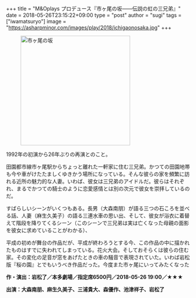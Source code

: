 +++
title = "M&Oplays プロデュース『市ヶ尾の坂——伝説の虹の三兄弟』"
date = 2018-05-26T23:15:22+09:00
type = "post"
author = "sugi"
tags = ["iwamatsuryo"]
image = "https://asharpminor.com/images/play/2018/ichigaonosaka.jpg"
+++
<figure class="alignleft"><img src="/images/play/2018/ichigaonosaka.jpg" alt="市ヶ尾の坂" style="width: 300px !important;"></figure>

1992年の初演から26年ぶりの再演とのこと。

田園都市線市ヶ尾駅からちょっと離れた一軒家に住む三兄弟。かつての田園地帯も今や車がけたたましくゆきかう場所になっている。そんな彼らの家を頻繁に訪れる近所の魅力的な人妻。いわば、彼女は三兄弟のアイドルだ。彼らはそれぞれ、まるでかつての騎士のように恋愛感情とは別の次元で彼女を崇拝しているのだ。

すばらしいシーンがいくつもある。長男（大森南朋）が語る三つの石ころを並べる話、人妻（麻生久美子）の語る三連水車の思い出、そして、彼女が浴衣に着替えて階段を降りてくるシーン（このシーンで三兄弟は実は亡くなった母親の面影を彼女に求めていることがわかる）、

平成の初めが舞台の作品だが、平成が終わろうとする今、この作品の中に描かれたものはすでに失われてしまっている。花火大会。そしておそらくは彼らの住む家。その変化の足音が窓をあげたときの車の騒音で表現されていた。いわば岩松版『桜の園』とでもいうべき作品だった。今度また市ヶ尾にいってみたくなった



**作・演出：岩松了／本多劇場／指定席6500円／2018-05-26 19:00／★★★**

**出演：大森南朋、麻生久美子、三浦貴大、森優作、池津祥子、岩松了**

